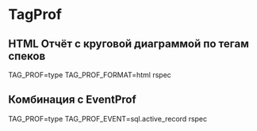 # TagProf

## HTML Отчёт c круговой диаграммой по тегам спеков
TAG_PROF=type TAG_PROF_FORMAT=html rspec

## Комбинация с EventProf
TAG_PROF=type TAG_PROF_EVENT=sql.active_record rspec

